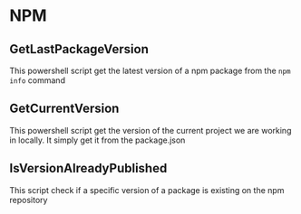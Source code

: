 # NPM

## GetLastPackageVersion

This powershell script get the latest version of a npm package from the ```npm info``` command

## GetCurrentVersion

This powershell script get the version of the current project we are working in locally. It simply get it from the package.json

## IsVersionAlreadyPublished

This script check if a specific version of a package is existing on the npm repository
